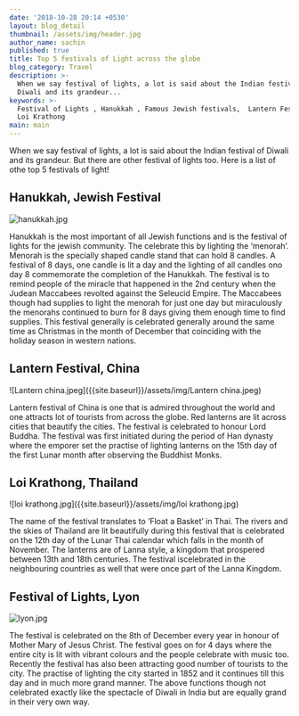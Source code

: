 ```yaml
---
date: '2018-10-28 20:14 +0530'
layout: blog_detail
thumbnail: /assets/img/header.jpg
author_name: sachin
published: true
title: Top 5 festivals of Light across the globe
blog_category: Travel
description: >-
  When we say festival of lights, a lot is said about the Indian festival of
  Diwali and its grandeur...
keywords: >-
  Festival of Lights , Hanukkah , Famous Jewish festivals,  Lantern Festival ,
  Loi Krathong
main: main
---
```


When we say festival of lights, a lot is said about the Indian festival of Diwali and its grandeur. But there are other festival of lights too. Here is a list of othe top 5 festivals of light!

## Hanukkah, Jewish Festival

![hanukkah.jpg]({{site.baseurl}}/assets/img/hanukkah.jpg)

Hanukkah is the most important of all Jewish functions and is the festival of lights for the jewish community. The celebrate this by lighting the ‘menorah’. Menorah is the specially shaped candle stand that can hold 8 candles. A festival of 8 days, one candle is lit a day and the lighting of all candles ono day 8 commemorate the completion of the Hanukkah. The festival is to remind people of the miracle that happened in the 2nd century when the Judean Maccabees revolted against the Seleucid Empire. The Maccabees though had supplies to light the menorah for just one day but miraculously the menorahs continued to burn for 8 days giving them enough time to find supplies. This festival generally is celebrated generally around the same time as Christmas in the month of December that coinciding with the holiday season in western nations.

## Lantern Festival, China

![Lantern china.jpeg]({{site.baseurl}}/assets/img/Lantern china.jpeg)

Lantern festival of China is one that is admired throughout the world and one attracts lot of tourists from across the globe. Red lanterns are lit across cities that beautify the cities. The festival is celebrated to honour Lord Buddha. The festival was first initiated during the period of Han dynasty where the emporer set the practise of lighting lanterns on the 15th day of the first Lunar month after observing the Buddhist Monks.

## Loi Krathong, Thailand

![loi krathong.jpg]({{site.baseurl}}/assets/img/loi krathong.jpg)

The name of the festival translates to ’Float a Basket’ in Thai. The rivers and the skies of Thailand are lit beautifully during this festival that is celebrated on the 12th day of the Lunar Thai calendar which falls in the month of November. The lanterns are of Lanna style, a kingdom that prospered between 13th and 18th centuries. The festival iscelebrated in the neighbouring countries as well that were once part of the Lanna Kingdom.

## Festival of Lights, Lyon

![lyon.jpg]({{site.baseurl}}/assets/img/lyon.jpg)

The festival is celebrated on the 8th of December every year in honour of Mother Mary of Jesus Christ. The festival goes on for 4 days where the entire city is lit with vibrant colours and the people celebrate with music too. Recently the festival has also been attracting good number of tourists to the city. The practise of lighting the city started in 1852 and it continues till this day and in much more grand manner.
The above functions though not celebrated exactly like the spectacle of Diwali in India but are equally grand in their very own way.
